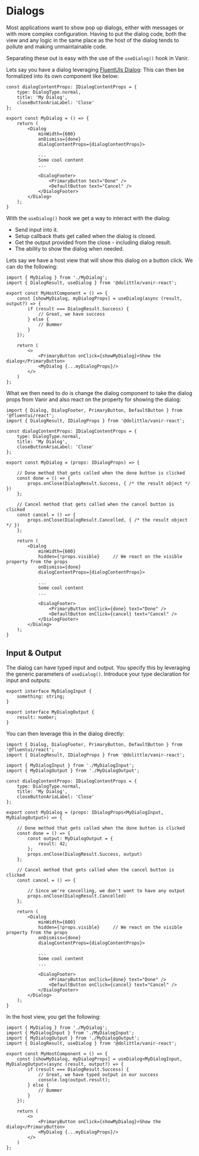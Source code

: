 # Dialogs

Most applications want to show pop up dialogs, either with messages or with more complex configuration.
Having to put the dialog code, both the view and any logic in the same place as the host of the dialog
tends to pollute and making unmaintainable code.

Separating these out is easy with the use of the `useDialog()` hook in Vanir.

Lets say you have a dialog leveraging [FluentUIs Dialog](https://developer.microsoft.com/en-us/fluentui#/controls/web/dialog):
This can then be formalized into its own component like below:

```tsx
const dialogContentProps: IDialogContentProps = {
    type: DialogType.normal,
    title: 'My Dialog',
    closeButtonAriaLabel: 'Close'
};

export const MyDialog = () => {
    return (
        <Dialog
            minWidth={600}
            onDismiss={done}
            dialogContentProps={dialogContentProps}>

            ...
            Some cool content
            ...

            <DialogFooter>
                <PrimaryButton text="Done" />
                <DefaultButton text="Cancel" />
            </DialogFooter>
        </Dialog>
    );
}
```

With the `useDialog()` hook we get a way to interact with the dialog:

- Send input into it.
- Setup callback thats get called when the dialog is closed.
- Get the output provided from the close - including dialog result.
- The ability to show the dialog when needed.

Lets say we have a host view that will show this dialog on a button click. We can do the following:

```tsx
import { MyDialog } from './MyDialog';
import { DialogResult, useDialog } from '@dolittle/vanir-react';

export const MyHostComponent = () => {
    const [showMyDialog, myDialogProps] = useDialog(async (result, output?) => {
        if (result === DialogResult.Success) {
            // Great, we have success
        } else {
            // Bummer
        }
    });

    return (
        <>
            <PrimaryButton onClick={showMyDialog}>Show the dialog</PrimaryButton>
            <MyDialog {...myDialogProps}/>
        </>
    )
};
```

What we then need to do is change the dialog component to take the dialog props from Vanir and also react on the property for showing
the dialog:

```tsx
import { Dialog, DialogFooter, PrimaryButton, DefaultButton } from '@fluentui/react';
import { DialogResult, IDialogProps } from '@dolittle/vanir-react';

const dialogContentProps: IDialogContentProps = {
    type: DialogType.normal,
    title: 'My Dialog',
    closeButtonAriaLabel: 'Close'
};

export const MyDialog = (props: IDialogProps) => {

    // Done method that gets called when the done button is clicked
    const done = () => {
        props.onClose(DialogResult.Success, { /* the result object */ })
    };

    // Cancel method that gets called when the cancel button is clicked
    const cancel = () => {
        props.onClose(DialogResult.Cancelled, { /* the result object */ })
    };

    return (
        <Dialog
            minWidth={600}
            hidden={!props.visible}     // We react on the visible property from the props
            onDismiss={done}
            dialogContentProps={dialogContentProps}>

            ...
            Some cool content
            ...

            <DialogFooter>
                <PrimaryButton onClick={done} text="Done" />
                <DefaultButton onClick={cancel} text="Cancel" />
            </DialogFooter>
        </Dialog>
    );
}
```

## Input & Output

The dialog can have typed input and output. You specify this by leveraging the generic parameters of `useDialog()`.
Introduce your type declaration for input and outputs:

```tsx
export interface MyDialogInput {
    something: string;
}

export interface MyDialogOutput {
    result: number;
}
```

You can then leverage this in the dialog directly:

```tsx
import { Dialog, DialogFooter, PrimaryButton, DefaultButton } from '@fluentui/react';
import { DialogResult, IDialogProps } from '@dolittle/vanir-react';

import { MyDialogInput } from './MyDialogInput';
import { MyDialogOutput } from './MyDialogOutput';

const dialogContentProps: IDialogContentProps = {
    type: DialogType.normal,
    title: 'My Dialog',
    closeButtonAriaLabel: 'Close'
};

export const MyDialog = (props: IDialogProps<MyDialogInput, MyDialogOutput>) => {

    // Done method that gets called when the done button is clicked
    const done = () => {
        const output: MyDialogOutput = {
            result: 42;
        };
        props.onClose(DialogResult.Success, output)
    };

    // Cancel method that gets called when the cancel button is clicked
    const cancel = () => {

        // Since we're cancelling, we don't want to have any output
        props.onClose(DialogResult.Cancelled)
    };

    return (
        <Dialog
            minWidth={600}
            hidden={!props.visible}     // We react on the visible property from the props
            onDismiss={done}
            dialogContentProps={dialogContentProps}>

            ...
            Some cool content
            ...

            <DialogFooter>
                <PrimaryButton onClick={done} text="Done" />
                <DefaultButton onClick={cancel} text="Cancel" />
            </DialogFooter>
        </Dialog>
    );
}
```

In the host view, you get the following:

```tsx
import { MyDialog } from './MyDialog';
import { MyDialogInput } from './MyDialogInput';
import { MyDialogOutput } from './MyDialogOutput';
import { DialogResult, useDialog } from '@dolittle/vanir-react';

export const MyHostComponent = () => {
    const [showMyDialog, myDialogProps] = useDialog<MyDialogInput, MyDialogOutput>(async (result, output?) => {
        if (result === DialogResult.Success) {
            // Great, we have typed output in our success
            console.log(output.result);
        } else {
            // Bummer
        }
    });

    return (
        <>
            <PrimaryButton onClick={showMyDialog}>Show the dialog</PrimaryButton>
            <MyDialog {...myDialogProps}/>
        </>
    )
};
```
